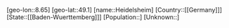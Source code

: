 ﻿---
location: [49.1,8.65]
type: City
tags:
- geo/City


SpocWebEntityId: 30832
isDeleted: false
confidential: public

---
[geo-lon::8.65]
[geo-lat::49.1]
[name::Heidelsheim]
[Country::[[Germany]]]
[State::[[Baden-Wuerttemberg]]]
[Population::]
[Unknown::]


